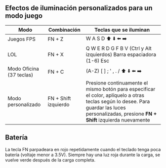 ## Efectos de iluminación personalizados para un modo juego

| Modo | Combinación  | Teclas que se iluminan |
| ------------ | ------------ | ------------ |
| Juegos FPS  | FN + Z | W A S D ⬆️ ⬇️ ⬅️ ➡️|
| LOL | FN + X | Q W E R D G F B V (Ctrl y Alt izquierdos) Barra espaciadora (1-6) Esc |
| Modo Oficina (37 teclas) | FN + C  | (A-Z) [ ] ; ' , . / ⬆️ ⬇️ ⬅️ ➡️ |
|  Modo personalizado | FN + Shift izquierdo | Presione continuamente el mismo botón para especificar el color, aplíquelo a otras teclas según lo desee. Para guardar las luces personalizadas, presione **FN + Shift** izquierda nuevamente |

## Batería
La tecla FN parpadeara en rojo repetidamente cuando el teclado tenga poca batería (voltaje menor a 3.5V). Siempre hay una luz roja durante la carga, se vuelve verde después de la carga completa.